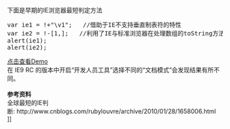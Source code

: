 <div>下面是早期的IE浏览器最短判定方法</div>
<div>
<div class="cnblogs_Highlighter">
<pre class="brush:javascript;gutter:true;">var ie1 = !+"\v1";	//借助于IE不支持垂直制表符的特性
var ie2 = !-[1,];	//利用了IE与标准浏览器在处理数组的toString方法的差异做成的。对于标准游览器，如果数组里面最后一个字符为逗号，JS引擎会自动剔除它。
alert(ie1);
alert(ie2);
</pre>
</div>
</div>
<div><a href="http://leavingme.net/cnblogs/ie/index.html" target="_blank">点击查看Demo</a>&nbsp;</div>
<div></div>
<div></div>
<div>在 IE9 RC 的版本中开启“开发人员工具”选择不同的“文档模式”会发现结果有所不同。</div>
<div><br /><strong>参考资料</strong></div>
<div>全球最短的IE判断:&nbsp;http://www.cnblogs.com/rubylouvre/archive/2010/01/28/1658006.html</div>]]